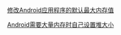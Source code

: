 [修改Android应用程序的默认最大内存值](http://blog.sina.com.cn/s/blog_8417aea80100w2bz.html)

[Android需要大量内存时自己设置堆大小](http://dengyin2000.iteye.com/blog/1471456)